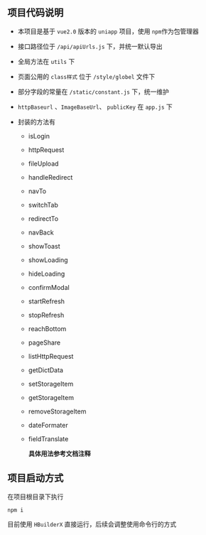 ## 项目代码说明

-   本项目是基于 `vue2.0` 版本的 `uniapp` 项目，使用 `npm`作为包管理器
-   接口路径位于 `/api/apiUrls.js` 下，并统一默认导出
-   全局方法在 `utils` 下
-   页面公用的 `class样式` 位于 `/style/globel` 文件下
-   部分字段的常量在 `/static/constant.js` 下，统一维护
-   `httpBaseurl` 、`ImageBaseUrl`、 `publicKey` 在 `app.js` 下
-   封装的方法有

    -   isLogin
    -   httpRequest
    -   fileUpload
    -   handleRedirect
    -   navTo
    -   switchTab
    -   redirectTo
    -   navBack
    -   showToast
    -   showLoading
    -   hideLoading
    -   confirmModal
    -   startRefresh
    -   stopRefresh
    -   reachBottom
    -   pageShare
    -   listHttpRequest
    -   getDictData
    -   setStorageItem
    -   getStorageItem
    -   removeStorageItem
    -   dateFormater
    -   fieldTranslate

        **具体用法参考文档注释**

## 项目启动方式

在项目根目录下执行

```
npm i
```

目前使用 `HBuilderX` 直接运行，后续会调整使用命令行的方式

